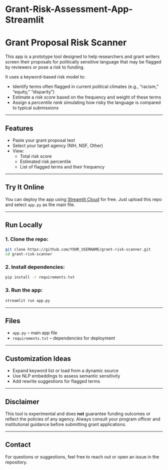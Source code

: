 # Grant-Risk-Assessment-App-Streamlit
#  Grant Proposal Risk Scanner

This app is a prototype tool designed to help researchers and grant writers screen their proposals for politically sensitive language that may be flagged by reviewers or pose a risk to funding. 

It uses a keyword-based risk model to:
- Identify terms often flagged in current political climates (e.g., “racism,” “equity,” “disparity”)
- Estimate a *risk score* based on the frequency and weight of these terms
- Assign a *percentile rank* simulating how risky the language is compared to typical submissions

---

##  Features

- Paste your grant proposal text
- Select your target agency (NIH, NSF, Other)
- View:
  - Total risk score
  - Estimated risk percentile
  - List of flagged terms and their frequency

---

##  Try It Online

You can deploy the app using [Streamlit Cloud](https://streamlit.io/cloud) for free. Just upload this repo and select `app.py` as the main file.

---

##  Run Locally

### 1. Clone the repo:
```bash
git clone https://github.com/YOUR_USERNAME/grant-risk-scanner.git
cd grant-risk-scanner
```

### 2. Install dependencies:
```bash
pip install -r requirements.txt
```

### 3. Run the app:
```bash
streamlit run app.py
```

---

##  Files

- `app.py` – main app file
- `requirements.txt` – dependencies for deployment

---

##  Customization Ideas

- Expand keyword list or load from a dynamic source
- Use NLP embeddings to assess semantic sensitivity
- Add rewrite suggestions for flagged terms

---

##  Disclaimer

This tool is experimental and does **not** guarantee funding outcomes or reflect the policies of any agency. Always consult your program officer and institutional guidance before submitting grant applications.

---

## Contact

For questions or suggestions, feel free to reach out or open an issue in the repository.
